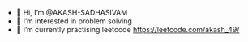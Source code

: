 - 👋 Hi, I’m @AKASH-SADHASIVAM
- 👀 I’m interested in problem solving
- 🌱 I’m currently practising leetcode
 https://leetcode.com/akash_49/

<!---
AKASH-SADHASIVAM/AKASH-SADHASIVAM is a ✨ special ✨ repository because its `README.md` (this file) appears on your GitHub profile.
You can click the Preview link to take a look at your changes.
--->
